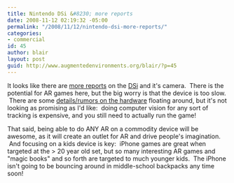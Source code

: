 ```yaml
---
title: Nintendo DSi &#8230; more reports
date: 2008-11-12 02:19:32 -05:00
permalink: "/2008/11/12/nintendo-dsi-more-reports/"
categories:
- commercial
id: 45
author: blair
layout: post
guid: http://www.augmentedenvironments.org/blair/?p=45
---
```


It looks like there are [more reports](http://mirror2image.wordpress.com/2008/11/12/nintendo-dsi-and-augmented-reality/) on the [DSi](http://kotaku.com/5057870/nintendo-announce-new-ds-the-nintendo-dsi) and it's camera.  There is the potential for AR games here, but the big worry is that the device is too slow.  There are some [details/rumors on the hardware](http://www.bunniestudios.com/blog/?p=274) floating around, but it's not looking as promising as I'd like:  doing computer vision for any sort of tracking is expensive, and you still need to actually run the game!

That said, being able to do ANY AR on a commodity device will be awesome, as it will create an outlet for AR and drive people's imagination.  And focusing on a kids device is key:  iPhone games are great when targeted at the > 20 year old set, but so many interesting AR games and "magic books" and so forth are targeted to much younger kids.  The iPhone isn't going to be bouncing around in middle-school backpacks any time soon!
